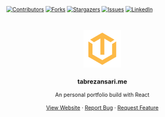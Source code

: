 [![Contributors][contributors-shield]][contributors-url]
[![Forks][forks-shield]][forks-url]
[![Stargazers][stars-shield]][stars-url]
[![Issues][issues-shield]][issues-url]
[![LinkedIn][linkedin-shield]][linkedin-url]



<!-- PROJECT LOGO -->
<br />
<p align="center">
  <a href="https://github.com/tabrezansari/tabrezansari.me">
    <img src="src/Assets/tabrezsvg.svg" alt="Logo" width="100" height="100">
  </a>

  <h3 align="center">tabrezansari.me</h3>

  <p align="center">
    An personal portfolio build with React
    <br />
    <br />
    <a href="https://tabrezansari.me">View Website</a>
    ·
    <a href="https://github.com/tabrezansari/tabrezansari.me/issues">Report Bug</a>
    ·
    <a href="https://github.com/tabrezansari/tabrezansari.me/issues">Request Feature</a>
  </p>
</p>


[contributors-shield]: https://img.shields.io/github/contributors/othneildrew/Best-README-Template.svg?style=flat-square
[contributors-url]: https://github.com/tabrezansari/tabrezansari.me/graphs/contributors
[forks-shield]: https://img.shields.io/github/forks/othneildrew/Best-README-Template.svg?style=flat-square
[forks-url]: https://github.com/tabrezansari/tabrezansari.me/network/members
[stars-shield]: https://img.shields.io/github/stars/othneildrew/Best-README-Template.svg?style=flat-square
[stars-url]: https://github.com/tabrezansari/tabrezansari.me/stargazers
[issues-shield]: https://img.shields.io/github/issues/othneildrew/Best-README-Template.svg?style=flat-square
[issues-url]: https://github.com/tabrezansari/tabrezansari.me/issues
[linkedin-shield]: https://img.shields.io/badge/-LinkedIn-black.svg?style=flat-square&logo=linkedin&colorB=555
[linkedin-url]: https://linkedin.com/in/tabrezansari
